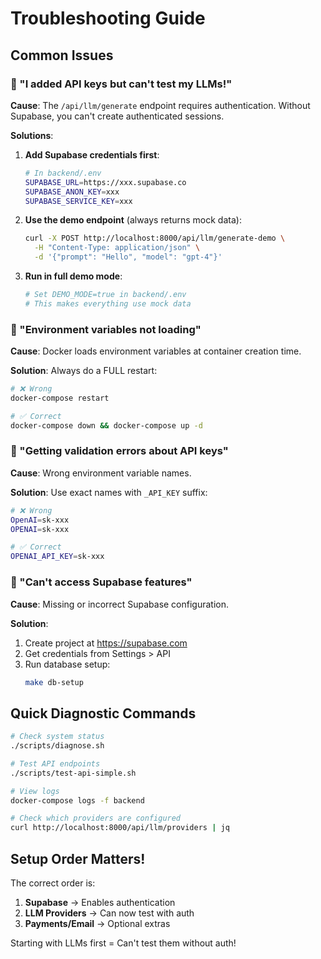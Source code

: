 # Troubleshooting Guide

## Common Issues

### 🔴 "I added API keys but can't test my LLMs!"

**Cause**: The `/api/llm/generate` endpoint requires authentication. Without Supabase, you can't create authenticated sessions.

**Solutions**:

1. **Add Supabase credentials first**:
   ```bash
   # In backend/.env
   SUPABASE_URL=https://xxx.supabase.co
   SUPABASE_ANON_KEY=xxx
   SUPABASE_SERVICE_KEY=xxx
   ```

2. **Use the demo endpoint** (always returns mock data):
   ```bash
   curl -X POST http://localhost:8000/api/llm/generate-demo \
     -H "Content-Type: application/json" \
     -d '{"prompt": "Hello", "model": "gpt-4"}'
   ```

3. **Run in full demo mode**:
   ```bash
   # Set DEMO_MODE=true in backend/.env
   # This makes everything use mock data
   ```

### 🔴 "Environment variables not loading"

**Cause**: Docker loads environment variables at container creation time.

**Solution**: Always do a FULL restart:
```bash
# ❌ Wrong
docker-compose restart

# ✅ Correct
docker-compose down && docker-compose up -d
```

### 🔴 "Getting validation errors about API keys"

**Cause**: Wrong environment variable names.

**Solution**: Use exact names with `_API_KEY` suffix:
```bash
# ❌ Wrong
OpenAI=sk-xxx
OPENAI=sk-xxx

# ✅ Correct
OPENAI_API_KEY=sk-xxx
```

### 🔴 "Can't access Supabase features"

**Cause**: Missing or incorrect Supabase configuration.

**Solution**:
1. Create project at https://supabase.com
2. Get credentials from Settings > API
3. Run database setup:
   ```bash
   make db-setup
   ```

## Quick Diagnostic Commands

```bash
# Check system status
./scripts/diagnose.sh

# Test API endpoints
./scripts/test-api-simple.sh

# View logs
docker-compose logs -f backend

# Check which providers are configured
curl http://localhost:8000/api/llm/providers | jq
```

## Setup Order Matters!

The correct order is:
1. **Supabase** → Enables authentication
2. **LLM Providers** → Can now test with auth
3. **Payments/Email** → Optional extras

Starting with LLMs first = Can't test them without auth!
